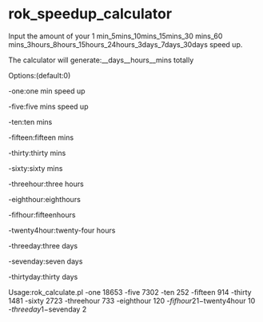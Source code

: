 # rok_speedup_calculator
Input the amount of your 1 min_5mins_10mins_15mins_30 mins_60 mins_3hours_8hours_15hours_24hours_3days_7days_30days speed up. 

The calculator will generate:__days__hours__mins totally

Options:(default:0)

-one:one min speed up

-five:five mins speed up 

-ten:ten mins

-fifteen:fifteen mins

-thirty:thirty mins

-sixty:sixty mins

-threehour:three hours 

-eighthour:eighthours

-fifhour:fifteenhours

-twenty4hour:twenty-four hours

-threeday:three days

-sevenday:seven days

-thirtyday:thirty days
  
 Usage:rok_calculate.pl -one 18653 -five 7302 -ten 252 -fifteen 914 -thirty 1481 -sixty 2723 -threehour 733 -eighthour 120 -$fifhour 21 -$twenty4hour 10 -$threeday 1 -$sevenday 2
